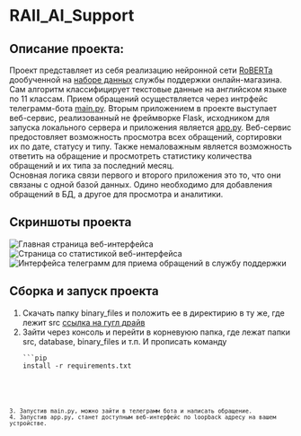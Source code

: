 # RAII_AI_Support

## Описание проекта:  
Проект представляет из себя реализацию нейронной сети [RoBERTa](https://huggingface.co/docs/transformers/model_doc/roberta) дообученной на [наборе данных](https://github.com/v4ndi/RAII_AI_Support/tree/main/training_model_and_dataset) службы поддержки онлайн-магазина. Сам алгоритм классифицирует текстовые данные на английском языке по 11 классам. Прием обращений осуществляется через интрфейс телеграмм-бота [main.py](https://github.com/v4ndi/RAII_AI_SupportV_2/blob/main/src/main.py). Вторым приложением в проекте выступает веб-сервис, реализованный не фреймворке Flask, исходником для запуска локального сервера и приложения является [app.py](https://github.com/v4ndi/RAII_AI_SupportV_2/blob/main/src/app.py). Веб-сервис предостовляет возможность просмотра всех обращений, сортировки их по дате, статусу и типу. Также немаловажным является возможность ответить на обращение и просмотреть статистику количества обращений и их типа за последний месяц.  
Основная логика связи первого и второго приложения это то, что они связаны с одной базой данных. Одино необходимо для добавления обращений в БД, а другое для просмотра и аналитики.

## Скриншоты проекта
<image src="/img/main_page_example.png" alt="Главная страница веб-интерфейса">
<image src="/img/stats_web_example.png" alt="Страница со статистикой веб-интерфейса">
<image src="/img/Telegram_interface.png" alt="Интерфейса телеграмм для приема обращений в службу поддержки">

## Сборка и запуск проекта
1. Скачать папку binary_files и положить ее в директирию в ту же, где лежит src [ссылка на гугл драйв](https://drive.google.com/drive/folders/1Z1I8zdrQaM1V76g6IMhsXjKADshBYK2J?usp=sharing)
2. Зайти через консоль и перейти в корневуюю папка, где лежат папки src, database, binary_files и т.п. И прописать команду <pre><code>```pip install -r requirements.txt
```</code></pre>
3. Запустив main.py, можно зайти в телеграмм бота и написать обращение.
4. Запустив app.py, станет доступным веб-интерфейс по loopback адресу на вашем устройстве. 

